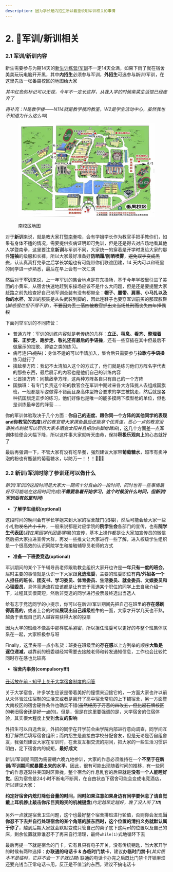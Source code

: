 ```yaml
---
description: 因为学长是内招生所以着重说明军训相关的事情
---
```


# 2. 🥵军训/新训相关

### 2.1 军训/新训内容

新生需要参与为期14天的[新生训练营/军训](https://mp.weixin.qq.com/s/eJPvT1Iv8IqmO7w14zRjdw)不一定14天全满，如果下雨了就在宿舍美美玩玩电脑开开黑，其中**内招生**必须参与军训，**外招生**可选参与新训/军训，在这里先放一张番禺校区的地图给大家

_其中红色的标记可以无视，今年不一定长这样，从我入学的时候紫菜生活馆已经废弃了_

_再补充：N是教学楼——N114就是教学楼的教室，W2是学生活动中心，虽然我也不知道为什么这么叫_)

<figure><img src="../.gitbook/assets/map.jpg" alt=""><figcaption><p>南校区地图</p></figcaption></figure>

对于**新训**来说，就是教大家打[暨南拳](https://www.bilibili.com/video/BV1y4411B7W7?share\_source=copy\_web\&vd\_source=2e2bcfa887bf8da9bde84af9fe79f8eb)啦，会有学姐学长作为教官手把手教你们，如果有身体不适的情况，需要提供疾病证明即可免训，但是还是得去对应场地看其他人学暨南拳，这里要注意**新训**与军训不同，大家统一的穿着是开学时发给大家的那件**短袖**的级服和长裤，所以大家最好准备好**防晒霜/防晒喷雾**，~~避免双手变成黑炭~~，认认真真打完拳之后学长学姐也有可能带你们联谊团建，14 天内可以和班里的同学进一步熟悉，最后在早上会有一次汇演

然后对于**军训**来说，上一年军训的集合地点是在东操场，基于今年学校里引进了美团的小黄车，从宿舍快速地赶到东操场应该不是什么大问题，但是还是要提醒大家赶路之前先检查好自己地军训全装有没有都带全：**帽子、腰带、肩章、小马扎以及你的水杯**，军训的服装是从头武装到脚的，因此连鞋子也要穿军训前买的那双胶鞋(_脚感很烂但不得不穿_)，~~不要因为丢三落四被教官抓出来当场处刑而丧失四年择偶权~~

下面列举军训的不同阵营：

* 普通方阵：军训的训练内容就是老传统的几样：**立正、稍息、看齐、整理着装、正步走、跑步走、敬礼还有最后的手语操**，还有一些穿插在其中但最后不做展示的拉歌、蹲姿之类的练习。
* 病号连(~~飞虎队~~)：身体不适的可以申请加入，集合后只需要参与**拉歌与手语操**练习就行了
* 擒敌拳方阵：我记不太清加入这个的方式了，他们就是练习他们方阵名字代表的那些东西，最后展示的内容也是他们自己的训练内容
* 匕首操方阵：同擒敌拳方阵，这两种方阵各自只有自己的一个方阵
* 国旗班：有专门负责这个班的教官会在军训中期过来各大方阵挑人去组成国旗班，一般都是军姿做得不错而且身高体型符合要求的学生被挑走，然后就是各种抗国旗走正步的练习，他们好像也是唯一的能多摸两下模型枪的单位，但也是训练最辛苦的阵营……

你的军训体验取决于几个方面：**你自己的态度、跟你同一个方阵的其他同学的表现and你教官的态度**(_好的教官带大家摸鱼最后还能拿个优秀连，恶心一点的教官没事挑点刺就可以罚罚大家多晒会太阳并且把你的脚给蹲麻_)，这几个方面差一点军训体验便会大幅下降，所以这件事大家就听天由命，保持**积极乐观向上**的心态就好了

最后再强调一下，不管大家有没有吃早餐，强烈建议大家带**葡萄糖水**，超市有卖冲泡的粉也有瓶装的葡萄糖水，以防万一！！！🥵🥵🥵

### 2.2 新训/军训时除了参训还可以做什么

_新训/军训的这段时间是大家大一期间十分自由的一段时间，同时也有一些事情最好尽可能地在这段时间完成(**不需要急着开始学习，这个时候没什么时间，但新训/军训后有的是时间**)_

* **了解学生组织(optional)**

这段时间的晚间会有学长学姐来到大家的宿舍敲门(~~扫楼~~)，然后可能会给大家一些小礼物~~发名片小卡片~~，一般来说都是对应学院的**院学生会**各部门的宣传，也有**院学生代表团**(_我在果园学代团里嘿嘿_)的宣传，基本上操作都是让大家加宣传员的微信然后把大家拉进宣传大群，再发一些推文让大家进行一些了解，进入校级学生组织是一个很高效的认识同院学生和接触辅导员老师的方式

* **准备一下班委竞选(optional)**

军训期间的某个下午辅导员老师跟助教会组织大家开也许是**一年只有一度的班会**，届时主要的事情就是认识一下大家跟**竞选班委**，主要的班委职位有**内/外招各一个人担任的班长、团支书、学习委员、体育委员、生活委员、就业委员、文娱委员和心理委员**，具体竞选流程应该都是让有志于竞选某个职位的同学上去自我介绍一下，过程其实很简短，然后非竞选的同学进行投票最终选出当选人

给有志于竞选同学的小提示，你可以在新训/军训期间先把自己在班里的**存在感刷得高高的**，或者上台的时候**展现出自己超级社牛**的一面，大家才开学几天也不熟，越勇于表现自己的人越容易获得大家的投票

因为大学的班级不像高中那样联系紧密，所以担任班委可以更好的与整个班集体联系在一起，大家积极参与呀

Finally，这里夹带一点小私货：班委在班级里的**存在感**以上方列举的顺序**大致是逐位递减**，越靠前的班委越经常需要去接触老师和转发通知信息，工作也会比较忙同时存在感也比较高

* **宿舍内事务(compulsory❗❗❗)**

[丑话放在前 - 知乎上关于大学宿舍制度的问答](https://www.zhihu.com/question/31409652)

关于大学宿舍，许多学生应该是带着美好的憧憬来迎接它的，一方面大家也许以前从未体验过住宿制的生活又或者是离开了高中宿舍常见的上下铺宿舍，另一方面暨大南校区的宿舍硬件条件也确实不错(~~虽然经历了万恶的四改五，但比起石牌校区的老旧宿舍还是好一点的~~)。但是，但是在这里要强调的是，大学宿舍的住宿体验，其实很大程度上受到**舍友的影响**

外招生可以自选舍友，外招的同学在开学前会由学院内部进行意向调查，同学间互相了解然后填写宿舍组织；而内招生是直接由学校分配舍友，但是无论是否自组舍友，我强烈建议大家在军训时，在舍友互相交流的期间，把大家的一些生活习惯讲明白，定下宿舍内的规矩，**最好成文**

新训/军训期间因为需要朝六晚九地参训，大家的作息必须维持在一个**不至于在新训/军训期间就暴露出来的水平**，因此，很有可能出现随着时间的推移，有一些同学的作息逐渐往美国时区靠拢，整个宿舍的作息乱套的后果就是**没有一个人能睡好觉**。因为宿舍是24小时不断电不断网，在自由状态下宿舍可能会变成电竞酒店，所以建议大家：

**约定好宿舍内熄灯降低音量的时间，同时如果注意如果身边有同学要休息了请自觉戴上耳机停止敲击你斥巨资购买的机械键盘**(_约定越早定越好，晚了没人听了❗❗❗_)

另外一点就是宿舍卫生问题，这个也最好整个宿舍排班进行轮值，否则你会发现**当你忍不下去并自行处理宿舍的某个角落的脏东西时，这个位置的清扫义务就默认属于你了**，越到后期大家就会默默变成只管自己的桌子底下这两㎡的位置以及自己的床，剩余位置就靠谁忍不了再来自行清理，最终`while(1)`式地循环下去

最后再提一下就是宿舍的门卡，它有且只有电子开关，没有传统钥匙，当大家开学的时候有两种选择：**办联通的电话卡 & 办临时门禁卡**，建议**办临时门禁卡**(_其实根本不是临时，它并不会一下子就过期_) 联通的电话卡办完之后既比门禁卡开锁麻烦还要充钱当正常电话卡用，反正是不值当的东西，建议不搞电话卡
